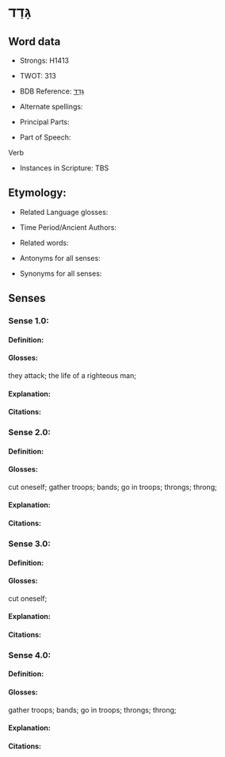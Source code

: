 # גָּדַד

<!-- Status: S2="NeedsEdits" -->
<!-- Lexica used for edits:   -->

## Word data

* Strongs: H1413

* TWOT: 313

* BDB Reference: [גָּדַד](rc://en/bdb/dict/c.ao.aa)

* Alternate spellings:

* Principal Parts:

* Part of Speech:

Verb

* Instances in Scripture: TBS

## Etymology:

* Related Language glosses:

* Time Period/Ancient Authors:

* Related words:

* Antonyms for all senses:

* Synonyms for all senses:

## Senses

### Sense 1.0:

#### Definition:

#### Glosses:

they attack; the life of a righteous man; 

#### Explanation:

#### Citations:



### Sense 2.0:

#### Definition:

#### Glosses:

cut oneself; gather troops; bands; go in troops; throngs; throng; 

#### Explanation:

#### Citations:



### Sense 3.0:

#### Definition:

#### Glosses:

cut oneself; 

#### Explanation:

#### Citations:



### Sense 4.0:

#### Definition:

#### Glosses:

gather troops; bands; go in troops; throngs; throng; 

#### Explanation:

#### Citations:



